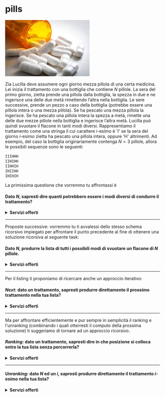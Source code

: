# pills

![image](../figs/pills.jpeg)


Zia Lucilla deve assumere ogni giorno mezza pillola di una certa medicina. Lei inizia il trattamento con una bottiglia che contiene $N$ pillole.
La sera del primo giorno, zietta prende una pillola dalla bottiglia, la spezza in due e ne ingerisce una delle due metà rimettendo l’altra nella bottiglia.
Le sere successive, prende un pezzo a caso della bottiglia (potrebbe essere una pillola intera o una mezza pillola). Se ha pescato una mezza pillola la ingerisce. Se ha pescato una pillola intera la spezza a metà, rimette una delle due mezze pillole nella bottiglia e ingerisce l’altra metà.
Lucilla può quindi svuotare il flacone in tanti modi diversi. Rappresentiamo il trattamento come una stringa il cui carattere $i$-esimo è 'I' se la sera del giorno $i$-esimo zietta ha pescato una pillola intera, oppure 'H' altrimenti.
Ad esempio, del caso la bottiglia originariamente contenga $N=3$ pillole, allora le possibili sequenze sono le seguenti:
```t
IIIHHH
IIHIHH
IIHHIH
IHIIHH
IHIHIH
```
La primissima questione che vorremmo tu affrontassi è

#### Dato $N$, sapresti dire quanti potrebbero essere i modi diversi di condurre il trattamento?
<details>
<summary><strong>Servizi offerti</strong></summary>
<H4>Servizi offerti</H4>

Puoi chiedere verifica di quale possa essere il numero di trattamenti per un certo $N$ attraverso chiamate del tipo:

```
> rtal connect -a num_pills=3 -a risp=4 pills check_num_sol
```

Dopo aver verificato che la logica ti torna con delle sottomissioni spot a questo servizio, potrai realizzare un tuo bot che sostenga un dialogo di domande e risposte. L'efficienza computazionale della logica risolutiva che avrai inserito al suo interno potrà così essere valutata dal seguente servizio. Per comprendere il protocollo prova prima a sostenere tu stesso dei dialoghi anche di un solo paio di domande:

```
> rtal connect pills evaluate_num_sol
```
e poi chiama lo stesso servizio come segue per ridirigere il dialogo sul tuo bot ed ottenerne validazione e valutazione delle performance:

```
> rtal connect pills evaluate_num_sol -a mybot_risp.py
```
Quì `mybot_risp.py` potrà essere un qualsiasi eseguibile (un codice binario o anche un'interpretato) che gira sulla tua macchina.

Entro TAlight puoi sempre sapere di più sui parametri e le possibilità dei servizi con

```
> rtal list pills -v
```

Puoi inoltre richiamare la schermata di aiuto sulle varie possibilità del comando `connect` con 

```
> rtal connect --help
```
</details>

___
Proposte successive:
vorremmo tu ti avvalessi dello stesso schema ricorsivo impiegato per affrontare il punto precedente al fine di ottenere una soluzione ricorsiva al seguente task:

#### Dato $N$, produrre la lista di tutti i possibili modi di svuotare un flacone di $N$ pillole.
<details>
<summary><strong>Servizi offerti</strong></summary>
<H4>Servizi offerti</H4>

```
> rtal connect -a num_pills=3 -a=spot_wrong_consec_if_sorted pills check_solutions_list
```

Potrai quindi controllare se dovresti considerare e venire a conoscere tecniche ed approcci algoritmici più efficaci (ossia asintoticamente più veloci) con:

```
> rtal connect pills evaluate_solutions_list
```

Se visualizzi i possibili argomenti del servizio come insegnato sopra scoprirai che puoi scegliere tra due tipologie di ordinamento naturale sostanzialmente diversi (nota che non sono uno l'inverso dell'altro). 

</details>

___
Per il listing ti proponiamo di ricercare anche un approccio iterativo:

#### *Next:* dato un trattamento, sapresti produrre direttamente il prossimo trattamento nella tua lista?
<details>
<summary><strong>Servizi offerti</strong></summary>
<H4>Servizi offerti</H4>

```
> rtal connect -a current_sol=IIHIHH -a next_sol=IIHHIH pills check_nextcheck_next_sol_gen
```
Di nuovo, se visualizzi i possibili argomenti del servizio scoprirai che puoi ancora scegliere tra le stesse due tipologie di ordinamento già proposte. 
</details>

___
Ma per affrontare efficientemente e pur sempre in semplicità il ranking e l'unranking (combinando i quali otterresti il computo della prossima soluzione) ti suggeriamo di tornare ad un approccio ricorsivo.

#### *Ranking:* dato un trattamento, sapresti dire in che posizione si colloca entro la tua lista senza percorrerla?
<details>
<summary><strong>Servizi offerti</strong></summary>
<H4>Servizi offerti</H4>
Ormai saprai cercare da solo, avvalendoti di comandi quali
```
> rtal list pills -v
```
i servizi offerti e relativi parametri. Questo vale anche per altri problemi entro TALight: ove un esplorazione diretta dei servizi, magari corroborata da un paio di interazioni di prova al terminale non sia sufficiente, forniamo allora un ulteriore servizio di help
```
> rtal list help
```
che ha come parametri la specifica di eventuali pagine di aiuto, tipicamente dedicate ai servizi del problema che possano beneficiarne. 

</details>

___
#### *Unranking:* dato $N$ ed un $i$, sapresti produrre direttamente il trattamento $i$-esimo nella tua lista?
<details>
<summary><strong>Servizi offerti</strong></summary>
<H4>Servizi offerti</H4>
Ormai sarai autonomo nel raccogliere le possibilità offerte.
</details>

